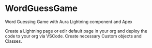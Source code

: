 # WordGuessGame
Word Guessing Game with Aura Lightning component and Apex

Create a Lightning page or edir default page in your org and deploy the code to your org via VSCode.
Create necessary Custom objects and Classes.
